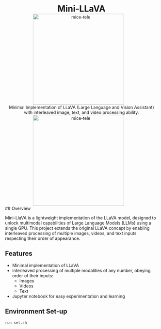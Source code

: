 <!-- <div style="display: flex; align-items: center; margin-bottom: 20px;"> -->
<div align="center">
  <h1 style="margin: 0;">Mini-LLaVA</h1>
  <img src="https://github.com/user-attachments/assets/45681a03-d10f-4e54-ba58-f858dde11dfd" width="300" alt="mice-tele" style="margin-right: 20px;">
  <div>
    <p style="margin: 0;">Minimal Implementation of LLaVA (Large Language and Vision Assistant) with interleaved image, text, and video processing ability.</p>
  </div>
    <img src="[https://github.com/user-attachments/assets/45681a03-d10f-4e54-ba58-f858dde11dfd](https://github.com/user-attachments/assets/a4c47b46-8ad1-4614-a620-baabcdcba9da)" width="300" alt="mice-tele" style="margin-right: 20px;">
</div>
## Overview

Mini-LlaVA is a lightweight implementation of the LLaVA model, designed to unlock multimodal capabilities of Large Language Models (LLMs) using a single GPU. This project extends the original LLaVA concept by enabling interleaved processing of multiple images, videos, and text inputs respecting their order of appearance.

## Features

- Minimal implementation of LLaVA
- Interleaved processing of multiple modalities of any number, obeying order of their inputs:
  - Images
  - Videos
  - Text
- Jupyter notebook for easy experimentation and learning

## Environment Set-up
```shell
run set.sh
```
